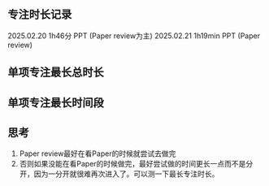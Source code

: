 ## 专注时长记录
2025.02.20 1h46分 PPT (Paper review为主)
2025.02.21 1h19min PPT (Paper review)

## 单项专注最长总时长



## 单项专注最长时间段


## 思考
1. Paper review最好在看Paper的时候就尝试去做完
2. 否则如果没能在看Paper的时候做完，最好尝试做的时间更长一点而不是分开，因为一分开就很难再次进入了。可以测一下最长专注时长。




